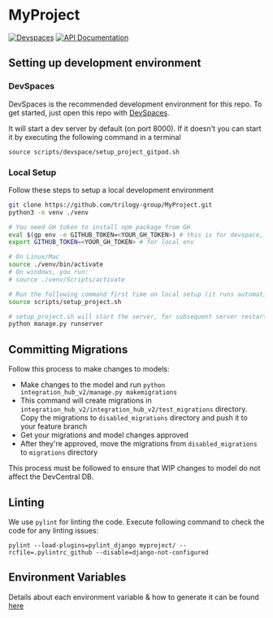 # MyProject

[![Devspaces](https://img.shields.io/badge/devspaces-enabled-blue)](http://start.devspaces.com/)
[![API Documentation](https://img.shields.io/badge/apidoc-swagger-brightgreen)](https://trilogy-group.github.io/MyProject/docs/)


## Setting up development environment

### DevSpaces
DevSpaces is the recommended development environment for this repo. To get started, just open this repo with [DevSpaces](https://trilogy.devspaces.com/). 

It will start a dev server by default (on port 8000). If it doesn't you can start it by executing the following command in a terminal

```
source scripts/devspace/setup_project_gitpod.sh
```


### Local Setup

Follow these steps to setup a local development environment

```bash
git clone https://github.com/trilogy-group/MyProject.git
python3 -m venv ./venv

# You need GH token to install npm package from GH
eval $(gp env -e GITHUB_TOKEN=<YOUR_GH_TOKEN>) # this is for devspace, you can also configure it here https://trilogy.devspaces.com/variables
export GITHUB_TOKEN=<YOUR_GH_TOKEN> # for local env

# On Linux/Mac
source ./venv/bin/activate
# On windows, you run:
# source ./venv/Scripts/activate

# Run the following command first time on local setup (it runs automatically on devspace startup)
source scripts/setup_project.sh

# setup_project.sh will start the server, for subsequent server restart
python manage.py runserver
```

## Committing Migrations

Follow this process to make changes to models:
- Make changes to the model and run `python integration_hub_v2/manage.py makemigrations`
- This command will create migrations in `integration_hub_v2/integration_hub_v2/test_migrations` directory. Copy the migrations to `disabled_migrations` directory and push it to your feature branch
- Get your migrations and model changes approved
- After they're approved, move the migrations from `disabled_migrations` to `migrations` directory

This process must be followed to ensure that WIP changes to model do not affect the DevCentral DB.

## Linting
We use `pylint` for linting the code. Execute following command to check the code for any linting issues:

```
pylint --load-plugins=pylint_django myproject/ --rcfile=.pylintrc_github --disable=django-not-configured
```



## Environment Variables

Details about each environment variable & how to generate it can be found [here](https://github.com/trilogy-group/cn-integration-hub-v2/blob/master/integration_hub_v2/.env.example)


